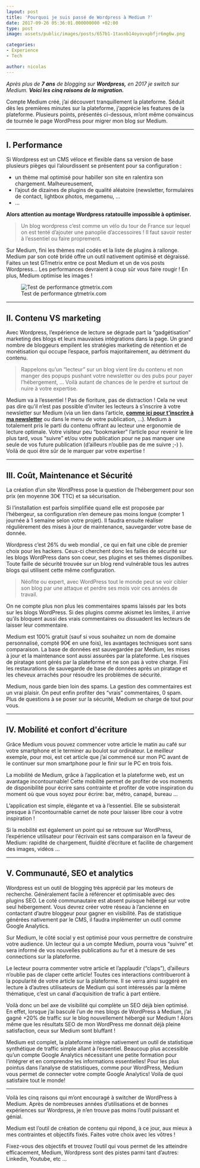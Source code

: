 ```yaml
---
layout: post
title: 'Pourquoi je suis passé de Wordpress à Medium ?'
date: 2017-09-26 05:36:01.000000000 +02:00
type: post
image: assets/public/images/posts/657b1-1tasnb14oyovxpbfjr6mg6w.png

categories:
- Experience
- Tech

author: nicolas
---
```

<em>Après plus de <strong>7 ans</strong> de blogging sur <strong><em>Wordpress,</em></strong> en 2017 je switch sur Medium. <strong>Voici les cinq raisons de la migration.</strong></em>

Compte Medium créé, j’ai découvert tranquillement la plateforme. Séduit dès les premières minutes sur la plateforme, j‘apprécie les features de la plateforme. Plusieurs points, présentés ci-dessous, m’ont même convaincus de tournée le page WordPress pour migrer mon blog sur Medium.
<hr />

## I. Performance

Si Wordpress est un CMS véloce et flexible dans sa version de base plusieurs pièges qui l’alourdissent se présentent pour sa configuration :

- un thème mal optimisé pour habiller son site en ralentira son chargement. Malheureusement,
- l’ajout de dizaines de plugins de qualité aléatoire (newsletter, formulaires de contact, lightbox photos, megamenu, …
- …

<strong>Alors attention au montage Wordpress ratatouille impossible à optimiser.</strong>
<blockquote>
Un blog wordpress c’est comme un vélo du tour de France sur lequel on est tenté d’ajouter une panoplie d’accessoires ! Il faut savoir rester à l’essentiel ou faire proprement.</blockquote>

Sur Medium, fini les thèmes mal codés et la liste de plugins à rallonge. Medium par son coté bridé offre un outil nativement optimisé et dégraissé. Faites un test GTmetrix entre ce post Medium et un de vos posts Wordpress… Les performances devraient à coup sûr vous faire rougir ! En plus, Medium optimise les images !
<figure class="wp-caption"><img src="{{ site.url }}/{{ site.imgpost }}/89321-1ocsggd4uae2pqgogfhhthq.png" alt="Test de performance gtmetrix.com" />
<figcaption class="wp-caption-text">Test de performance gtmetrix.com</figcaption>
</figure>
<hr />

## II. Contenu VS marketing

Avec Wordpress, l’expérience de lecture se dégrade part la “gadgétisation” marketing des blogs et leurs mauvaises intégrations dans la page. Un grand nombre de bloggeurs empilent les stratégies marketing de rétention et de monétisation qui occupe l’espace, parfois majoritairement, au détriment du contenu.
<blockquote>
Rappelons qu’un “lecteur” sur un blog vient lire du contenu et non manger des popups pushant votre newsletter ou des pubs pour payer l’hébergement, … Voilà autant de chances de le perdre et surtout de nuire à votre expertise.</blockquote>

Medium va à l’essentiel ! Pas de fioriture, pas de distraction ! Cela ne veut pas dire qu’il n’est pas possible d’inviter les lecteurs à s’inscrire à votre newsletter sur Medium (via un lien dans l’article, <a href="https://nicolasjouanno.com/?utm_source=medium&amp;utm_medium=menu" target="_blank" rel="nofollow"><strong>comme ici pour t’inscrire à ma newsletter</strong></a> ou dans le menu de votre publication, …). Medium à totalement pris le parti du contenu offrant au lecteur une ergonomie de lecture optimale. Votre visiteur peu “bookmarker” l’article pour revenir le lire plus tard, vous “suivre” et/ou votre publication pour ne pas manquer une seule de vos future publication (d’ailleurs n’oublie pas de me suivre ;-) ). Voilà de quoi être sûr de le marquer par votre expertise !
<hr />

## III. Coût, Maintenance et Sécurité

La création d’un site WordPress pose la question de l’hébergement pour son prix (en moyenne 30€ TTC) et sa sécurisation.

Si l’installation est parfois simplifiée quand elle est proposée par l’hébergeur, sa configuration n’en demeure pas moins longue (compter 1 journée à 1 semaine selon votre projet). Il faudra ensuite réaliser régulièrement des mises à jour de maintenance, sauvegarder votre base de donnée.

Wordpress c’est 26% du web mondial , ce qui en fait une cible de premier choix pour les hackers. Ceux-ci cherchent donc les failles de sécurité sur les blogs WordPress dans son coeur, ses plugins et ses thèmes disponilbes. Toute faille de sécurité trouvée sur un blog rend vulnérable tous les autres blogs qui utilisent cette même configuration.
<blockquote>
Néofite ou expert, avec WordPress tout le monde peut se voir cibler son blog par une attaque et perdre ses mois voir ces années de travail.</blockquote>

On ne compte plus non plus les commentaires spams laissés par les bots sur les blogs WordPress. Si des plugins comme akismet les limites, il arrive qu’ils bloquent aussi des vrais commentaires ou dissuadent les lecteurs de laisser leur commentaire.

Medium est 100% gratuit (sauf si vous souhaitez un nom de domaine personnalisé, compté 90€ en une fois), les avantages techniques sont sans comparaison. La base de données est sauvegardée par Medium, les mises à jour et la maintenance sont aussi assurées par la plateforme. Les risques de piratage sont gérés par la plateforme et ne son pas à votre charge. Fini les restaurations de sauvegarde de base de données après un piratage et les cheveux arrachés pour résoudre les problèmes de sécurité.

Medium, nous garde bien loin des spams. La gestion des commentaires est un vrai plaisir. On peut enfin profiter des “vrais” commentaires, 0 spam. Plus de questions à se poser sur la sécurité, Medium se charge de tout pour vous.
<hr />

## IV. Mobilité et confort d'écriture

Grâce Medium vous pouvez commencer votre article le matin au café sur votre smartphone et le terminer au boulot sur ordinateur. Le meilleur exemple, pour moi, est cet article que j’ai commencé sur mon PC avant de le continuer sur mon smartphone pour le finir sur le PC en trois fois.

La mobilité de Medium, grâce à l’application et la plateforme web, est un avantage incontournable! Cette mobilité permet de profiter de vos moments de disponibilité pour écrire sans contrainte et profiter de votre inspiration du moment où que vous soyez pour écrire: bar, métro, canapé, bureau …

L’application est simple, élégante et va à l’essentiel. Elle se subsisterait presque à l’incontournable carnet de note pour laisser libre cour à votre inspiration !

Si la mobilité est également un point qui se retrouve sur WordPress, l’expérience utilisateur pour l’écrivain est sans comparaison en la faveur de Medium: rapidité de chargement, fluidité d’écriture et facilite de chargement des images, vidéos …
<hr />

## V. Communauté, SEO et analytics

Wordpress est un outil de blogging très apprécié par les moteurs de recherche. Généralement facile à référencer et optimisable avec des plugins SEO. Le coté communautaire est absent puisque hébergé sur votre seul hébergement. Vous devrez créer votre réseau à l’ancienne en contactant d’autre bloggeur pour gagner en visibilité. Pas de statistique générées nativement par le CMS, il faudra implémenter un outil comme Google Analytics.

Sur Medium, le côté social y est optimisé pour vous permettre de construire votre audience. Un lecteur qui a un compte Medium, pourra vous “suivre” et sera informé de vos nouvelles publications au fur et à mesure de ses connections sur la plateforme.

Le lecteur pourra commenter votre article et l’applaudir (“claps”), d’ailleurs n’oublie pas de claper cette article! Toutes ces interactions contribueront à la popularité de votre article sur la plateforme. Il se verra ainsi suggéré en lecture à d’autres utilisateurs de Medium qui sont intéressés par la même thématique, c’est un canal d’acquisition de trafic à part entière.

Voilà donc un bel axe de visibilité qui complète un SEO déjà bien optimisé. En effet, lorsque j’ai basculé l’un de mes blogs de WordPress à Medium, j’ai gagné +20% de traffic sur le blog nouvellement hébergé sur Medium ! Alors même que les résultats SEO de mon WordPress me donnait déjà pleine satisfaction, ceux sur Medium sont bluffant !

Medium est complet, la plateforme intègre nativement un outil de statistique synthétique de traffic simple allant à l’essentiel. Beaucoup plus accessible qu’un compte Google Analytics nécessitant une petite formation pour l’intégrer et en comprendre les informations essentielles! Pour les plus pointus dans l’analyse de statistiques, comme pour WordPress, Medium vous permet de connecter votre compte Google Analytics! Voila de quoi satisfaire tout le monde!
<hr />

Voilà les cinq raisons qui m’ont encouragé à switcher de WordPress à Medium. Après de nombreuses années d’utilisations et de bonnes expériences sur Wordpress, je n’en trouve pas moins l’outil puissant et génial.

Medium est l’outil de création de contenu qui répond, à ce jour, aux mieux à mes contraintes et objectifs fixés. Faites votre choix avec les vôtres !

Fixez-vous des objectifs et trouvez l’outil qui vous permet de les atteindre efficacement, Medium, Wordpress sont des pistes parmi tant d’autres: Linkedin, Youtube, etc …
